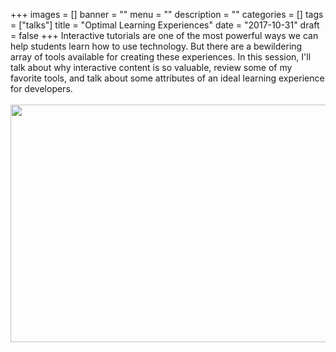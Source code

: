 +++
images = []
banner = ""
menu = ""
description = ""
categories = []
tags = ["talks"]
title = "Optimal Learning Experiences"
date = "2017-10-31"
draft = false
+++
Interactive tutorials are one of the most powerful ways we can help students
learn how to use technology. But there are a bewildering array of tools available
for creating these experiences.
In this session, I'll talk about why interactive
content is so valuable, review some of my favorite tools, and talk about some 
attributes of an ideal learning experience for developers. 
<br><br>
<a href="https://bit.ly/mco-learning"><img loading="lazy" src="/img/mco-learning.png" width="640" height="380"></img></a>
